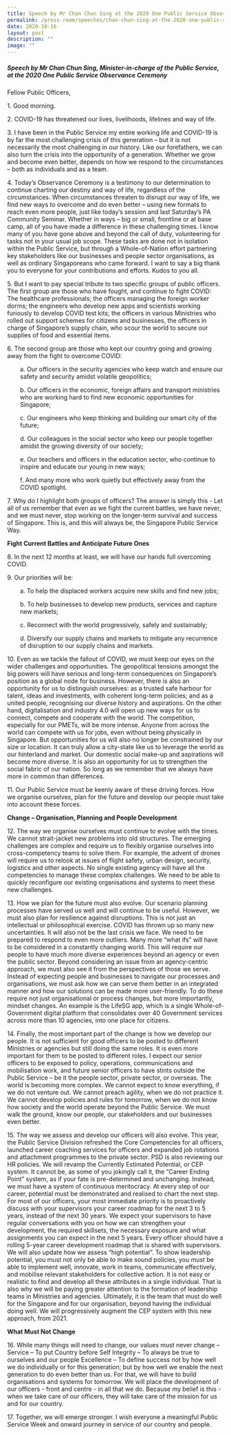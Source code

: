 ```yaml
---
title: Speech by Mr Chan Chun Sing at the 2020 One Public Service Observance Ceremony
permalink: /press-room/speeches/chan-chun-sing-at-the-2020-one-public-service-observance-ceremony/
date: 2020-10-16
layout: post
description: ""
image: ""
---
```

##### Speech by Mr Chan Chun Sing, Minister-in-charge of the Public Service, at the 2020 One Public Service Observance Ceremony

Fellow Public Officers,

1\. Good morning.

2\. COVID-19 has threatened our lives, livelihoods, lifelines and way of life.

3\. I have been in the Public Service my entire working life and COVID-19 is by far the most challenging crisis of this generation – but it is not necessarily the most challenging in our history. Like our forefathers, we can also turn the crisis into the opportunity of a generation. Whether we grow and become even better, depends on how we respond to the circumstances – both as individuals and as a team.

4\. Today’s Observance Ceremony is a testimony to our determination to continue charting our destiny and way of life, regardless of the circumstances. When circumstances threaten to disrupt our way of life, we find new ways to overcome and do even better – using new formats to reach even more people, just like today’s session and last Saturday’s PA Community Seminar. Whether in ways – big or small, frontline or at base camp, all of you have made a difference in these challenging times. I know many of you have gone above and beyond the call of duty, volunteering for tasks not in your usual job scope. These tasks are done not in isolation within the Public Service, but through a Whole-of-Nation effort partnering key stakeholders like our businesses and people sector organisations, as well as ordinary Singaporeans who came forward. I want to say a big thank you to everyone for your contributions and efforts. Kudos to you all.

5\. But I want to pay special tribute to two specific groups of public officers. The first group are those who have fought, and continue to fight COVID: The healthcare professionals; the officers managing the foreign worker dorms; the engineers who develop new apps and scientists working furiously to develop COVID test kits; the officers in various Ministries who rolled out support schemes for citizens and businesses, the officers in charge of Singapore’s supply chain, who scour the world to secure our supplies of food and essential items.

6\. The second group are those who kept our country going and growing away from the fight to overcome COVID:
<p style="margin-left:30px">
a. Our officers in the security agencies who keep watch and ensure our safety and security amidst volatile geopolitics;</p> 
<p style="margin-left:30px">
b. Our officers in the economic, foreign affairs and transport ministries who are working hard to find new economic opportunities for Singapore;</p> 
<p style="margin-left:30px">
c. Our engineers who keep thinking and building our smart city of the future;</p>  
<p style="margin-left:30px">	
d.&nbsp;Our colleagues in the social sector who keep our people together amidst the growing diversity of our society;&nbsp;</p>
<p style="margin-left:30px">	
e. Our teachers and officers in the education sector, who continue to inspire and educate our young in new ways;&nbsp; </p> 
<p style="margin-left:30px">	
f. And many more who work quietly but effectively away from the COVID spotlight.
</p>

7\. Why do I highlight both groups of officers? The answer is simply this - Let all of us remember that even as we fight the current battles, we have never, and we must never, stop working on the longer-term survival and success of Singapore. This is, and this will always be, the Singapore Public Service Way.

**Fight Current Battles and Anticipate Future Ones**

8\. In the next 12 months at least, we will have our hands full overcoming COVID.

9\. Our priorities will be:

<p style="margin-left:30px">
a. To help the displaced workers acquire new skills and find new jobs; </p>
<p style="margin-left:30px">
b. To help businesses to develop new products, services and capture new markets;&nbsp;</p>
<p style="margin-left:30px">
c. Reconnect with the world progressively, safely and sustainably;&nbsp;</p>
<p style="margin-left:30px">
d. Diversify our supply chains and markets to mitigate any recurrence of disruption to our supply chains and markets.
</p>

10\. Even as we tackle the fallout of COVID, we must keep our eyes on the wider challenges and opportunities. The geopolitical tensions amongst the big powers will have serious and long-term consequences on Singapore’s position as a global node for business. However, there is also an opportunity for us to distinguish ourselves: as a trusted safe harbour for talent, ideas and investments, with coherent long-term policies; and as a united people, recognising our diverse history and aspirations. On the other hand, digitalisation and industry 4.0 will open up new ways for us to connect, compete and cooperate with the world. The competition, especially for our PMETs, will be more intense. Anyone from across the world can compete with us for jobs, even without being physically in Singapore. But opportunities for us will also no longer be constrained by our size or location. It can truly allow a city-state like us to leverage the world as our hinterland and market. Our domestic social make-up and aspirations will become more diverse. It is also an opportunity for us to strengthen the social fabric of our nation. So long as we remember that we always have more in common than differences.

11\. Our Public Service must be keenly aware of these driving forces. How we organise ourselves, plan for the future and develop our people must take into account these forces.

**Change – Organisation, Planning and People Development**

12\. The way we organise ourselves must continue to evolve with the times. We cannot strait-jacket new problems into old structures. The emerging challenges are complex and require us to flexibly organise ourselves into cross-competency teams to solve them. For example, the advent of drones will require us to relook at issues of flight safety, urban design, security, logistics and other aspects. No single existing agency will have all the competencies to manage these complex challenges. We need to be able to quickly reconfigure our existing organisations and systems to meet these new challenges.

13\. How we plan for the future must also evolve. Our scenario planning processes have served us well and will continue to be useful. However, we must also plan for resilience against disruptions. This is not just an intellectual or philosophical exercise. COVID has thrown up so many new uncertainties. It will also not be the last crisis we face. We need to be prepared to respond to even more outliers. Many more “what ifs” will have to be considered in a constantly changing world. This will require our people to have much more diverse experiences beyond an agency or even the public sector. Beyond considering an issue from an agency-centric approach, we must also see it from the perspectives of those we serve. Instead of expecting people and businesses to navigate our processes and organisations, we must ask how we can serve them better in an integrated manner and how our solutions can be made more user-friendly. To do these require not just organisational or process changes, but more importantly, mindset changes. An example is the LifeSG app, which is a single Whole-of-Government digital platform that consolidates over 40 Government services across more than 10 agencies, into one place for citizens.

14\. Finally, the most important part of the change is how we develop our people. It is not sufficient for good officers to be posted to different Ministries or agencies but still doing the same roles. It is even more important for them to be posted to different roles. I expect our senior officers to be exposed to policy, operations, communications and mobilisation work, and future senior officers to have stints outside the Public Service – be it the people sector, private sector, or overseas. The world is becoming more complex. We cannot expect to know everything, if we do not venture out. We cannot preach agility, when we do not practice it. We cannot develop policies and rules for tomorrow, when we do not know how society and the world operate beyond the Public Service. We must walk the ground, know our people, our stakeholders and our businesses even better.

15\. The way we assess and develop our officers will also evolve. This year, the Public Service Division refreshed the Core Competencies for all officers, launched career coaching services for officers and expanded job rotations and attachment programmes to the private sector. PSD is also reviewing our HR policies. We will revamp the Currently Estimated Potential, or CEP system. It cannot be, as some of you jokingly call it, the “Career Ending Point” system, as if your fate is pre-determined and unchanging. Instead, we must have a system of continuous meritocracy. At every step of our career, potential must be demonstrated and realised to chart the next step. For most of our officers, your most immediate priority is to proactively discuss with your supervisors your career roadmap for the next 3 to 5 years, instead of the next 30 years. We expect your supervisors to have regular conversations with you on how we can strengthen your development, the required skillsets, the necessary exposure and what assignments you can expect in the next 5 years. Every officer should have a rolling 5-year career development roadmap that is shared with supervisors. We will also update how we assess “high potential”. To show leadership potential, you must not only be able to make sound policies, you must be able to implement well, innovate, work in teams, communicate effectively, and mobilise relevant stakeholders for collective action. It is not easy or realistic to find and develop all these attributes in a single individual. That is also why we will be paying greater attention to the formation of leadership teams in Ministries and agencies. Ultimately, it is the team that must do well for the Singapore and for our organisation, beyond having the individual doing well. We will progressively augment the CEP system with this new approach, from 2021.

**What Must Not Change**

16\. While many things will need to change, our values must never change – Service – To put Country before Self Integrity – To always be true to ourselves and our people Excellence – To define success not by how well we do individually or for this generation; but by how well we enable the next generation to do even better than us. For that, we will have to build organisations and systems for tomorrow. We will place the development of our officers - front and centre - in all that we do. Because my belief is this - when we take care of our officers, they will take care of the mission for us and for our country.

17\. Together, we will emerge stronger. I wish everyone a meaningful Public Service Week and onward journey in service of our country and people.